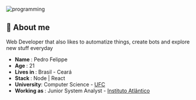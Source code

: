 ![programming](https://raw.githubusercontent.com/gist/vininjr/d29bb07bdadb41e4b0923bc8fa748b1a/raw/88f20c9d749d756be63f22b09f3c4ac570bc5101/programming.gif)

## 🤔 About me

<p>
  Web Developer that also likes to automatize things, create bots and explore new stuff everyday
</p>

- <strong> Name </strong>: Pedro Felippe
- <strong> Age </strong> : 21
- <strong> Lives in </strong> : Brasil - Ceará
- <strong> Stack </strong> : Node | React
- <strong> University</strong>: Computer Science - <a href="http://www.ufc.br/">UFC</a>
- <strong> Working as </strong>: Junior System Analyst - <a href="https://www.atlantico.com.br/">Instituto Atlântico</a>
